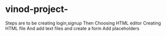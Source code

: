 # vinod-project-
Steps are to be creating login,signup
Then Choosing HTML editor
Creating HTML file
And add text files and create a form
Add placeholders
